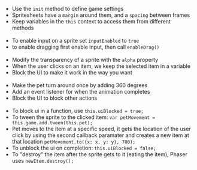 - Use the `init` method to define game settings
- Spritesheets have a `margin` around them, and a `spacing` between frames
- Keep variables in the `this` context to access them from different methods
<br><br>
- To enable input on a sprite set `inputEnabled` to `true`
- to enable dragging first enable input, then call `enableDrag()`
<br><br>
- Modify the transparency of a sprite with the `alpha` property
- When the user clicks on an item, we keep the selected item in a variable
- Block the UI to make it work in the way you want
<br><br>
- Make the pet turn around once by adding 360 degrees
- Add an event listener for when the animation completes
- Block the UI to block other actions
<br><br>
- To block ui in a function, use `this.uiBlocked = true;`
- To tween the sprite to the clicked item: `var petMovement = this.game.add.tween(this.pet);`
- Pet moves to the item at a specific speed, it gets the location of the user click by using the second callback paramater and creates a new item at that location `petMovement.to({x: x, y: y}, 700);`
- To unblock the ui on completion: `this.uiBlocked = false;`
- To "destroy" the item after the sprite gets to it (eating the item), Phaser uses `newItem.destroy();`
<br><br>